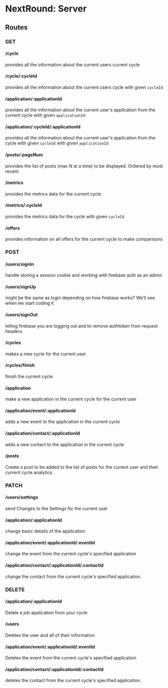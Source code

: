 # NextRound: Server

## Routes

### GET

#### /cycle

provides all the information about the current users current cycle

#### /cycle/:cycleId

provides all the information about the current users cycle with given `cycleId`

#### /application/:applicationId

provides all the information about the current user's application from the current cycle with given `applicationId`

#### /application/:cycleId/:applicationId

provides all the information about the current user's application from the cycle  with given `cycleId` with given `applicationId`

#### /posts/:pageNum

provides the list of posts (max N at a time) to be displayed. Ordered by most recent

#### /metrics

provides the metrics data for the current cycle

#### /metrics/:cycleId

provides the metrics data for the cycle with given `cycleId`

#### /offers

provides information on all offers for the current cycle to make comparisons

### POST

#### /users/signIn

handle storing a session cookie and working with firebase auth as an admin

#### /users/signUp

might be the same as login depending on how firebase works? We'll see when we start coding it

#### /users/signOut

telling firebase you are logging out and to remove authtoken from request headers

#### /cycles

makes a new cycle for the current user

#### /cycles/finish

finish the current cycle

#### /application

make a new application in the current cycle for the current user

#### /application/event/:applicationId

adds a new event to the application in the current cycle

#### /application/contact/:applicationId

adds a new contact to the application in the current cycle

#### /posts

Create a post to be added to the list of posts for the current user and their current cycle analytics.

### PATCH

#### /users/settings

send Changes to the Settings for the current user

#### /application/:applicationId

change basic details of the application

#### /application/event/:applicationId/:eventId

change the event from the current cycle's specified application

#### /application/contact/:applicationId/:contactId

change the contact from the current cycle's specified application.

### DELETE

#### /application/:applicationId

Delete a job application from your cycle

#### /users

Deletes the user and all of their information

#### /application/event/:applicationId/:eventId

Deletes the event from the current cycle's specified application

#### /application/contact/:applicationId/:contactId

deletes the contact from the current cycle's specified application.
